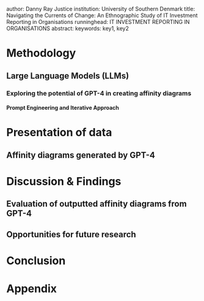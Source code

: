 
author: Danny Ray Justice
institution: University of Southern Denmark
title: Navigating the Currents of Change: An Ethnographic Study of IT Investment Reporting in Organisations
runninghead: IT INVESTMENT REPORTING IN ORGANISATIONS
abstract: 
keywords: key1, key2






# Methodology


## Large Language Models (LLMs)


### Exploring the potential of GPT-4 in creating affinity diagrams


#### Prompt Engineering and Iterative Approach


# Presentation of data
##  Affinity diagrams generated by GPT-4




# Discussion & Findings



## Evaluation of outputted affinity diagrams from GPT-4





## Opportunities for future research



# Conclusion



# Appendix
